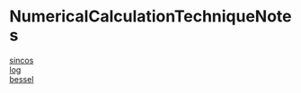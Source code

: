 # NumericalCalculationTechniqueNotes

[sincos](https://github.com/tk-yoshimura/NumericalCalculationTechniqueNotes/tree/main/SinCos)  
[log](https://github.com/tk-yoshimura/NumericalCalculationTechniqueNotes/tree/main/Log)  
[bessel](https://github.com/tk-yoshimura/NumericalCalculationTechniqueNotes/tree/main/Bessel)  